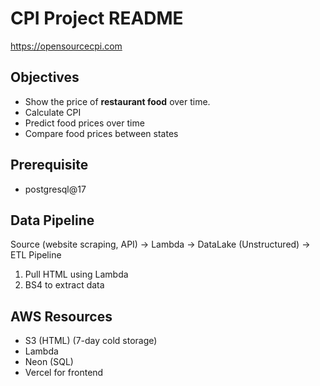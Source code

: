 # CPI Project README

https://opensourcecpi.com

## Objectives

- Show the price of **restaurant food** over time.
- Calculate CPI
- Predict food prices over time
- Compare food prices between states

## Prerequisite
- postgresql@17

## Data Pipeline

Source (website scraping, API) → Lambda → DataLake (Unstructured) → ETL Pipeline

1.  Pull HTML using Lambda
2.  BS4 to extract data

## AWS Resources

  - S3 (HTML) (7-day cold storage)
  - Lambda
  - Neon (SQL)
  - Vercel for frontend
